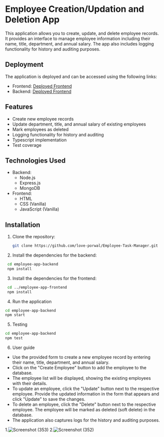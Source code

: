 # Employee Creation/Updation and Deletion App

This application allows you to create, update, and delete employee records. It provides an interface to manage employee information including their name, title, department, and annual salary. The app also includes logging functionality for history and auditing purposes.

## Deployment

The application is deployed and can be accessed using the following links:

- Frontend: [Deployed Frontend](https://employee-task-manager.netlify.app/)
- Backend: [Deployed Frontend](https://employee-task-manager.onrender.com/)


## Features

- Create new employee records
- Update department, title, and annual salary of existing employees
- Mark employees as deleted
- Logging functionality for history and auditing
- Typescript implementation
- Test coverage

## Technologies Used

- Backend:
  - Node.js
  - Express.js
  - MongoDB
- Frontend:
  - HTML
  - CSS (Vanilla)
  - JavaScript (Vanilla)

## Installation

1. Clone the repository:

   ```bash
   git clone https://github.com/love-porwal/Employee-Task-Manager.git
   
2. Install the dependencies for the backend:
  ```bash
   cd employee-app-backend
   npm install
```

3. Install the dependencies for the frontend:
  ```bash
   cd ../employee-app-frontend
   npm install
```

4. Run the application
  ```bash
cd employee-app-backend
npm start
```
5. Testing
  ```bash
cd employee-app-backend
npm test
```
6. User guide
- Use the provided form to create a new employee record by entering their name, title, department, and annual salary.
- Click on the "Create Employee" button to add the employee to the database.
- The employee list will be displayed, showing the existing employees with their details.
- To update an employee, click the "Update" button next to the respective employee. Provide the updated information in the form that appears and click "Update" to save the changes.
- To delete an employee, click the "Delete" button next to the respective employee. The employee will be marked as deleted (soft delete) in the database.
- The application also captures logs for the history and auditing purposes.

1.![Screenshot (353)](https://github.com/love-porwal/Employee-Task-Manager/assets/112820391/d9ef5875-38eb-4565-b47e-57f647c062d2)
2.![Screenshot (352)](https://github.com/love-porwal/Employee-Task-Manager/assets/112820391/92f9a80b-c54e-44a6-b0e7-01386d89aef2)

